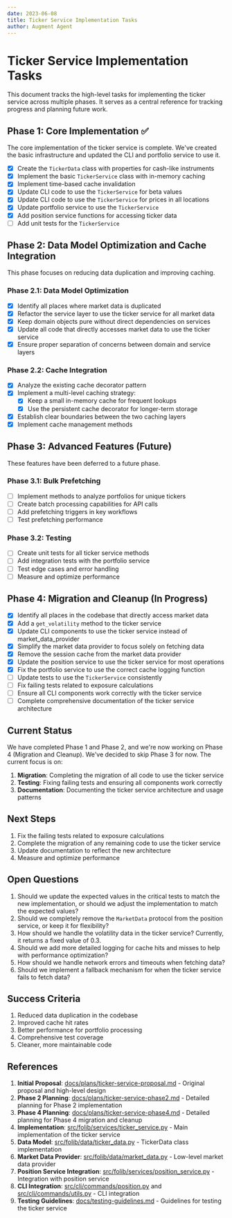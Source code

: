 ```yaml
---
date: 2023-06-08
title: Ticker Service Implementation Tasks
author: Augment Agent
---
```


# Ticker Service Implementation Tasks

This document tracks the high-level tasks for implementing the ticker service across multiple phases. It serves as a central reference for tracking progress and planning future work.

## Phase 1: Core Implementation ✅

The core implementation of the ticker service is complete. We've created the basic infrastructure and updated the CLI and portfolio service to use it.

- [x] Create the `TickerData` class with properties for cash-like instruments
- [x] Implement the basic `TickerService` class with in-memory caching
- [x] Implement time-based cache invalidation
- [x] Update CLI code to use the `TickerService` for beta values
- [x] Update CLI code to use the `TickerService` for prices in all locations
- [x] Update portfolio service to use the `TickerService`
- [x] Add position service functions for accessing ticker data
- [ ] Add unit tests for the `TickerService`

## Phase 2: Data Model Optimization and Cache Integration

This phase focuses on reducing data duplication and improving caching.

### Phase 2.1: Data Model Optimization

- [x] Identify all places where market data is duplicated
- [x] Refactor the service layer to use the ticker service for all market data
- [x] Keep domain objects pure without direct dependencies on services
- [x] Update all code that directly accesses market data to use the ticker service
- [x] Ensure proper separation of concerns between domain and service layers

### Phase 2.2: Cache Integration

- [x] Analyze the existing cache decorator pattern
- [x] Implement a multi-level caching strategy:
  - [x] Keep a small in-memory cache for frequent lookups
  - [x] Use the persistent cache decorator for longer-term storage
- [x] Establish clear boundaries between the two caching layers
- [x] Implement cache management methods

## Phase 3: Advanced Features (Future)

These features have been deferred to a future phase.

### Phase 3.1: Bulk Prefetching

- [ ] Implement methods to analyze portfolios for unique tickers
- [ ] Create batch processing capabilities for API calls
- [ ] Add prefetching triggers in key workflows
- [ ] Test prefetching performance

### Phase 3.2: Testing

- [ ] Create unit tests for all ticker service methods
- [ ] Add integration tests with the portfolio service
- [ ] Test edge cases and error handling
- [ ] Measure and optimize performance

## Phase 4: Migration and Cleanup (In Progress)

- [x] Identify all places in the codebase that directly access market data
- [x] Add a `get_volatility` method to the ticker service
- [x] Update CLI components to use the ticker service instead of market_data_provider
- [x] Simplify the market data provider to focus solely on fetching data
- [x] Remove the session cache from the market data provider
- [x] Update the position service to use the ticker service for most operations
- [x] Fix the portfolio service to use the correct cache logging function
- [ ] Update tests to use the `TickerService` consistently
- [ ] Fix failing tests related to exposure calculations
- [ ] Ensure all CLI components work correctly with the ticker service
- [ ] Complete comprehensive documentation of the ticker service architecture

## Current Status

We have completed Phase 1 and Phase 2, and we're now working on Phase 4 (Migration and Cleanup). We've decided to skip Phase 3 for now. The current focus is on:

1. **Migration**: Completing the migration of all code to use the ticker service
2. **Testing**: Fixing failing tests and ensuring all components work correctly
3. **Documentation**: Documenting the ticker service architecture and usage patterns

## Next Steps

1. Fix the failing tests related to exposure calculations
2. Complete the migration of any remaining code to use the ticker service
3. Update documentation to reflect the new architecture
4. Measure and optimize performance

## Open Questions

1. Should we update the expected values in the critical tests to match the new implementation, or should we adjust the implementation to match the expected values?
2. Should we completely remove the `MarketData` protocol from the position service, or keep it for flexibility?
3. How should we handle the volatility data in the ticker service? Currently, it returns a fixed value of 0.3.
4. Should we add more detailed logging for cache hits and misses to help with performance optimization?
5. How should we handle network errors and timeouts when fetching data?
6. Should we implement a fallback mechanism for when the ticker service fails to fetch data?

## Success Criteria

1. Reduced data duplication in the codebase
2. Improved cache hit rates
3. Better performance for portfolio processing
4. Comprehensive test coverage
5. Cleaner, more maintainable code

## References

1. **Initial Proposal**: [docs/plans/ticker-service-proposal.md](../plans/ticker-service-proposal.md) - Original proposal and high-level design
2. **Phase 2 Planning**: [docs/plans/ticker-service-phase2.md](../plans/ticker-service-phase2.md) - Detailed planning for Phase 2 implementation
3. **Phase 4 Planning**: [docs/plans/ticker-service-phase4.md](../plans/ticker-service-phase4.md) - Detailed planning for Phase 4 migration and cleanup
4. **Implementation**: [src/folib/services/ticker_service.py](../../src/folib/services/ticker_service.py) - Main implementation of the ticker service
5. **Data Model**: [src/folib/data/ticker_data.py](../../src/folib/data/ticker_data.py) - TickerData class implementation
6. **Market Data Provider**: [src/folib/data/market_data.py](../../src/folib/data/market_data.py) - Low-level market data provider
7. **Position Service Integration**: [src/folib/services/position_service.py](../../src/folib/services/position_service.py) - Integration with position service
8. **CLI Integration**: [src/cli/commands/position.py](../../src/cli/commands/position.py) and [src/cli/commands/utils.py](../../src/cli/commands/utils.py) - CLI integration
9. **Testing Guidelines**: [docs/testing-guidelines.md](../testing-guidelines.md) - Guidelines for testing the ticker service
